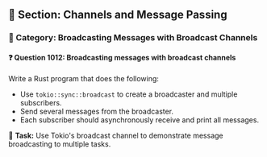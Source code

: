 ## 📘 Section: Channels and Message Passing
### 🔹 Category: Broadcasting Messages with Broadcast Channels
#### ❓ Question 1012: Broadcasting messages with broadcast channels

Write a Rust program that does the following:

- Use `tokio::sync::broadcast` to create a broadcaster and multiple subscribers.
- Send several messages from the broadcaster.
- Each subscriber should asynchronously receive and print all messages.

🔧 **Task:** Use Tokio's broadcast channel to demonstrate message broadcasting to multiple tasks.
